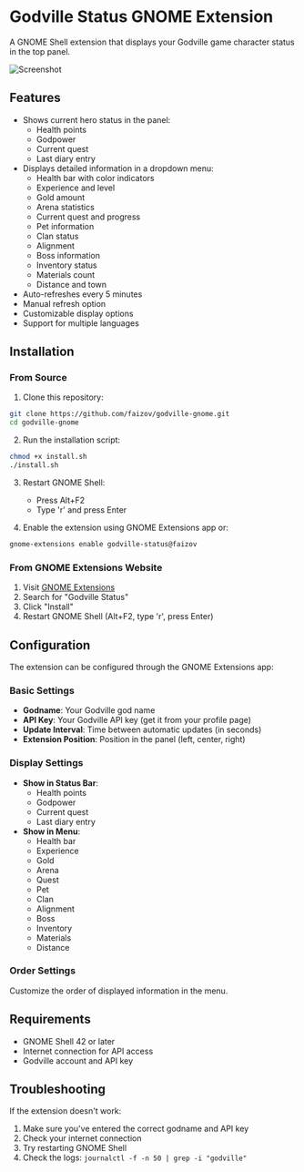 # Godville Status GNOME Extension

A GNOME Shell extension that displays your Godville game character status in the top panel.

![Screenshot](screenshots/main.png)

## Features

- Shows current hero status in the panel:
  - Health points
  - Godpower
  - Current quest
  - Last diary entry
- Displays detailed information in a dropdown menu:
  - Health bar with color indicators
  - Experience and level
  - Gold amount
  - Arena statistics
  - Current quest and progress
  - Pet information
  - Clan status
  - Alignment
  - Boss information
  - Inventory status
  - Materials count
  - Distance and town
- Auto-refreshes every 5 minutes
- Manual refresh option
- Customizable display options
- Support for multiple languages

## Installation

### From Source

1. Clone this repository:
```bash
git clone https://github.com/faizov/godville-gnome.git
cd godville-gnome
```

2. Run the installation script:
```bash
chmod +x install.sh
./install.sh
```

3. Restart GNOME Shell:
   - Press Alt+F2
   - Type 'r' and press Enter

4. Enable the extension using GNOME Extensions app or:
```bash
gnome-extensions enable godville-status@faizov
```

### From GNOME Extensions Website

1. Visit [GNOME Extensions](https://extensions.gnome.org)
2. Search for "Godville Status"
3. Click "Install"
4. Restart GNOME Shell (Alt+F2, type 'r', press Enter)

## Configuration

The extension can be configured through the GNOME Extensions app:

### Basic Settings
- **Godname**: Your Godville god name
- **API Key**: Your Godville API key (get it from your profile page)
- **Update Interval**: Time between automatic updates (in seconds)
- **Extension Position**: Position in the panel (left, center, right)

### Display Settings
- **Show in Status Bar**:
  - Health points
  - Godpower
  - Current quest
  - Last diary entry
- **Show in Menu**:
  - Health bar
  - Experience
  - Gold
  - Arena
  - Quest
  - Pet
  - Clan
  - Alignment
  - Boss
  - Inventory
  - Materials
  - Distance

### Order Settings
Customize the order of displayed information in the menu.

## Requirements

- GNOME Shell 42 or later
- Internet connection for API access
- Godville account and API key

## Troubleshooting

If the extension doesn't work:
1. Make sure you've entered the correct godname and API key
2. Check your internet connection
3. Try restarting GNOME Shell
4. Check the logs: `journalctl -f -n 50 | grep -i "godville"`
